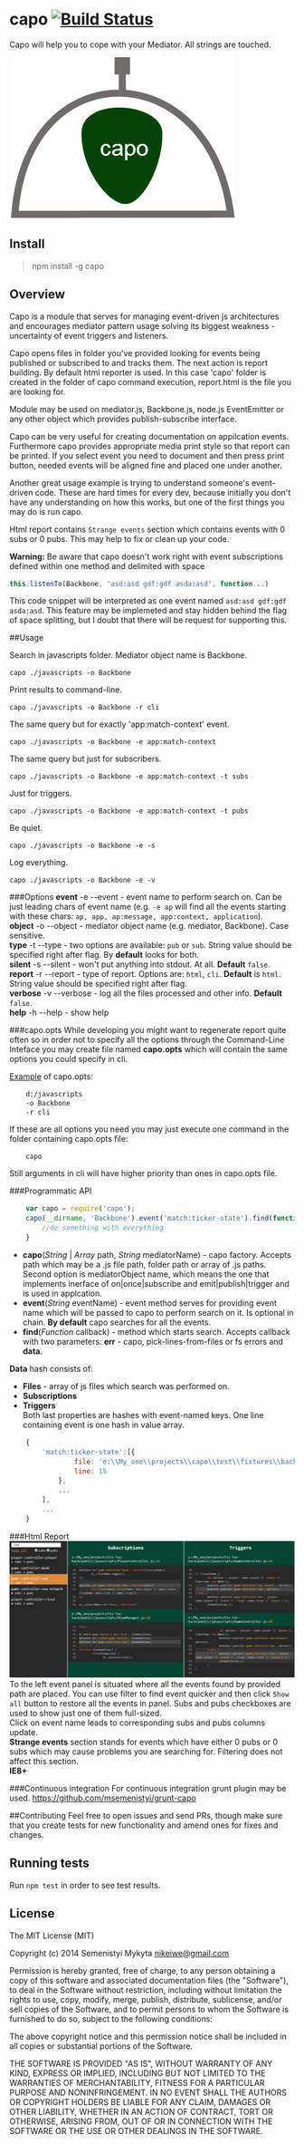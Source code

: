 capo [![Build Status](https://travis-ci.org/msemenistyi/capo.png?branch=master)](https://travis-ci.org/msemenistyi/capo)
====

Capo will help you to cope with your Mediator. All strings are touched.

![Capo](images/capo-logo.png)

## Install
> npm install -g capo

## Overview
Capo is a module that serves for managing event-driven js architectures and 
encourages mediator pattern usage solving its biggest weakness - uncertainty
of event triggers and listeners.   

Capo opens files in folder you've provided looking for events being
published or subscribed to and tracks them. The next action is report building.
By default html reporter is used. In this case 'capo' folder is created in the 
folder of capo command execution, report.html is the file you are looking for.

Module may be used on mediator.js, Backbone.js, node.js EventEmitter or any other
object which provides publish-subscribe interface. 

Capo can be very useful for creating documentation on appilcation events. 
Furthermore capo provides appropriate media print style so that report can be printed.
If you select event you need to document and then press print button, needed 
events will be aligned fine and placed one under another.

Another great usage example is trying to understand someone's event-driven code. These
are hard times for every dev, because initially you don't have any understanding
on how this works, but one of the first things you may do is run capo.

Html report contains `Strange events` section which contains events with 0 subs or
0 pubs. This may help to fix or clean up your code.

**Warning:** Be aware that capo doesn't work right with event subscriptions
defined within one method and delimited with space
```js
this.listenTo(Backbone, 'asd:asd gdf:gdf asda:asd', function...)
```
This code snippet will be interpreted as one event named 
`asd:asd gdf:gdf asda:asd`. This feature may be implemeted and stay hidden behind 
the flag of space splitting, but I doubt that there will be request for 
supporting this.

##Usage

Search in javascripts folder. Mediator object name is Backbone.
```shell
capo ./javascripts -o Backbone
```

Print results to command-line.
```shell
capo ./javascripts -o Backbone -r cli
```

The same query but for exactly 'app:match-context' event.
```shell
capo ./javascripts -o Backbone -e app:match-context
```

The same query but just for subscribers.
```shell
capo ./javascripts -o Backbone -e app:match-context -t subs
```

Just for triggers.
```shell
capo ./javascripts -o Backbone -e app:match-context -t pubs
```

Be quiet.
```shell
capo ./javascripts -o Backbone -e -s
```

Log everything.
```shell
capo ./javascripts -o Backbone -e -v
```

###Options
**event**   -e --event - event name to perform search on. Can be just leading chars
of event name (e.g. `-e ap` will find all the events starting with these chars:
`ap, app, ap:message, app:context, application`).  
**object**  -o --object - mediator object name (e.g. mediator, Backbone). Case sensitive.  
**type**    -t --type - two options are available: `pub` or `sub`. String value
should be specified right after flag. By **default** looks for both.  
**silent**  -s --silent - won't put anything into stdout. At all. **Default** `false`.  
**report**  -r --report - type of report. Options are: `html`, `cli`. **Default**
is `html`. String value should be specified right after flag.  
**verbose** -v --verbose - log all the files processed and other info. **Default** `false`.  
**help**    -h --help - show help

###capo.opts
While developing you might want to regenerate report quite often so in order not
to specify all the options through the Command-Line Inteface you may create file
named **capo.opts** which will contain the same options you could specify in cli.

[Example](https://github.com/msemenistyi/capo/blob/master/test/capo.opts) of capo.opts:
```shell
	d:/javascripts
	-o Backbone
	-r cli
```
If these are all options you need you may just execute one command in the folder 
containing capo.opts file:
```shell
	capo
```
Still arguments in cli will have higher priority than ones in capo.opts file.  


###Programmatic API

```js
	var capo = require('capo');
	capo(__dirname, 'Backbone').event('match:ticker-state').find(function(err, data){
		//do something with everything
	}

```
- **capo**(*String* | *Array* path, *String* mediatorName) - capo factory. Accepts 
path which may be a .js file path, folder path or array of .js paths. Second 
option is mediatorObject name, which means the one that implements inerface 
of on|once|subscribe and emit|publish|trigger and is used in applcation.  
- **event**(*String* eventName) - event method serves for providing event name
which will be passed to capo to perform search on it. Is optional in chain. 
**By default** capo searches for all the events.  
- **find**(*Function* callback) - method which starts search. Accepts callback with
two parameters: **err** - capo, pick-lines-from-files or fs errors and **data**.  

**Data** hash consists of:  
- **Files** - array of js files which search was performed on.  
- **Subscriptions**  
- **Triggers**   
Both last properties are hashes with event-named keys. One line containing event
is one hash in value array.

```js
	{ 
		'match:ticker-state':[{ 
				file: 'e:\\My_one\\projects\\capo\\test\\fixtures\\backbone_listen_to.js',
				line: 15 
			}, 
			...
		],
		...
	}
```


###Html Report
![Html Report](images/capo-html-report.png)
To the left event panel is situated where all the events found by provided 
path are placed. You can use filter to find event quicker and then click `Show all`
button to restore all the events in panel. Subs and pubs checkboxes are used to 
show just one of them full-sized.  
Click on event name leads to corresponding subs and pubs columns update.  
**Strange events** section stands for events which have either 0 pubs or 0 subs 
which may cause problems you are searching for. Filtering does not affect this section.    
**IE8+**

###Continuous integration
For continuous integration grunt plugin may be used.
[https://github.com/msemenistyi/grunt-capo ](https://github.com/msemenistyi/grunt-capo)

##Contributing
Feel free to open issues and send PRs, though make sure that you create tests
for new functionality and amend ones for fixes and changes. 

## Running tests
Run `npm test` in order to see test results.

## License

The MIT License (MIT)

Copyright (c) 2014 Semenistyi Mykyta nikeiwe@gmail.com

Permission is hereby granted, free of charge, to any person obtaining a copy
of this software and associated documentation files (the "Software"), to deal
in the Software without restriction, including without limitation the rights
to use, copy, modify, merge, publish, distribute, sublicense, and/or sell
copies of the Software, and to permit persons to whom the Software is
furnished to do so, subject to the following conditions:

The above copyright notice and this permission notice shall be included in
all copies or substantial portions of the Software.

THE SOFTWARE IS PROVIDED "AS IS", WITHOUT WARRANTY OF ANY KIND, EXPRESS OR
IMPLIED, INCLUDING BUT NOT LIMITED TO THE WARRANTIES OF MERCHANTABILITY,
FITNESS FOR A PARTICULAR PURPOSE AND NONINFRINGEMENT. IN NO EVENT SHALL THE
AUTHORS OR COPYRIGHT HOLDERS BE LIABLE FOR ANY CLAIM, DAMAGES OR OTHER
LIABILITY, WHETHER IN AN ACTION OF CONTRACT, TORT OR OTHERWISE, ARISING FROM,
OUT OF OR IN CONNECTION WITH THE SOFTWARE OR THE USE OR OTHER DEALINGS IN
THE SOFTWARE.
